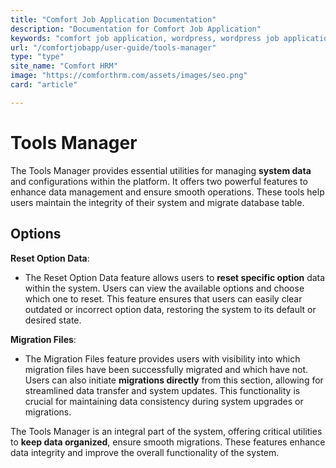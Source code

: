 ```yaml
---
title: "Comfort Job Application Documentation"
description: "Documentation for Comfort Job Application"
keywords: "comfort job application, wordpress, wordpress job application plugin, plugin"
url: "/comfortjobapp/user-guide/tools-manager"
type: "type"
site_name: "Comfort HRM"
image: "https://comforthrm.com/assets/images/seo.png"
card: "article"

---
```


# Tools Manager

The Tools Manager provides essential utilities for managing **system data** and configurations within the platform. It offers two powerful features to enhance data management and ensure smooth operations. These tools help users maintain the integrity of their system and migrate database table.

## Options ##

**Reset Option Data**:
+ The Reset Option Data feature allows users to **reset specific option** data within the system. Users can view the available options and choose which one to reset. This feature ensures that users can easily clear outdated or incorrect option data, restoring the system to its default or desired state.

**Migration Files**:
+ The Migration Files feature provides users with visibility into which migration files have been successfully migrated and which have not. Users can also initiate **migrations directly** from this section, allowing for streamlined data transfer and system updates. This functionality is crucial for maintaining data consistency during system upgrades or migrations.

The Tools Manager is an integral part of the system, offering critical utilities to **keep data organized**, ensure smooth migrations. These features enhance data integrity and improve the overall functionality of the system.

